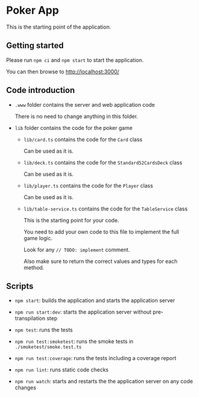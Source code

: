 # Poker App

This is the starting point of the application.

## Getting started

Please run `npm ci` and `npm start` to start the application.

You can then browse to <http://localhost:3000/>

## Code introduction

- `.www` folder contains the server and web application code

    There is no need to change anything in this folder.

- `lib` folder contains the code for the poker game

  - `lib/card.ts` contains the code for the `Card` class

      Can be used as it is.

  - `lib/deck.ts` contains the code for the `Standard52CardsDeck` class

      Can be used as it is.

  - `lib/player.ts` contains the code for the `Player` class

      Can be used as it is.

  - `lib/table-service.ts` contains the code for the `TableService` class

      This is the starting point for your code.

      You need to add your own code to this file to implement the full game logic.

      Look for any `// TODO: implement` comment.

      Also make sure to return the correct values and types for each method.

## Scripts

- `npm start`: builds the application and starts the application server

- `npm run start:dev`: starts the application server without pre-transpilation step

- `npm test`: runs the tests

- `npm run test:smoketest`: runs the smoke tests in `./smoketest/smoke.test.ts`

- `npm run test:coverage`: runs the tests including a coverage report

- `npm run lint`: runs static code checks

- `npm run watch`: starts and restarts the the application server on any code changes
